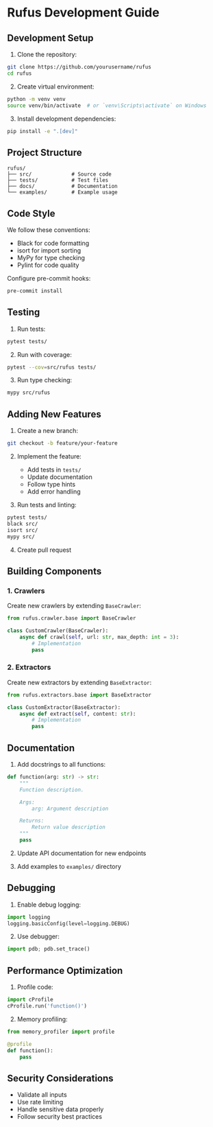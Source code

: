 # Rufus Development Guide

## Development Setup

1. Clone the repository:
```bash
git clone https://github.com/yourusername/rufus
cd rufus
```

2. Create virtual environment:
```bash
python -m venv venv
source venv/bin/activate  # or `venv\Scripts\activate` on Windows
```

3. Install development dependencies:
```bash
pip install -e ".[dev]"
```

## Project Structure

```
rufus/
├── src/             # Source code
├── tests/           # Test files
├── docs/            # Documentation
└── examples/        # Example usage
```

## Code Style

We follow these conventions:
- Black for code formatting
- isort for import sorting
- MyPy for type checking
- Pylint for code quality

Configure pre-commit hooks:
```bash
pre-commit install
```

## Testing

1. Run tests:
```bash
pytest tests/
```

2. Run with coverage:
```bash
pytest --cov=src/rufus tests/
```

3. Run type checking:
```bash
mypy src/rufus
```

## Adding New Features

1. Create a new branch:
```bash
git checkout -b feature/your-feature
```

2. Implement the feature:
   - Add tests in `tests/`
   - Update documentation
   - Follow type hints
   - Add error handling

3. Run tests and linting:
```bash
pytest tests/
black src/
isort src/
mypy src/
```

4. Create pull request

## Building Components

### 1. Crawlers

Create new crawlers by extending `BaseCrawler`:

```python
from rufus.crawler.base import BaseCrawler

class CustomCrawler(BaseCrawler):
    async def crawl(self, url: str, max_depth: int = 3):
        # Implementation
        pass
```

### 2. Extractors

Create new extractors by extending `BaseExtractor`:

```python
from rufus.extractors.base import BaseExtractor

class CustomExtractor(BaseExtractor):
    async def extract(self, content: str):
        # Implementation
        pass
```

## Documentation

1. Add docstrings to all functions:
```python
def function(arg: str) -> str:
    """
    Function description.

    Args:
        arg: Argument description

    Returns:
        Return value description
    """
    pass
```

2. Update API documentation for new endpoints

3. Add examples to `examples/` directory

## Debugging

1. Enable debug logging:
```python
import logging
logging.basicConfig(level=logging.DEBUG)
```

2. Use debugger:
```python
import pdb; pdb.set_trace()
```

## Performance Optimization

1. Profile code:
```python
import cProfile
cProfile.run('function()')
```

2. Memory profiling:
```python
from memory_profiler import profile

@profile
def function():
    pass
```

## Security Considerations

- Validate all inputs
- Use rate limiting
- Handle sensitive data properly
- Follow security best practices
